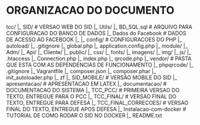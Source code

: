 # ORGANIZACAO DO DOCUMENTO #

tcc/
|_ SID/ # VERSAO WEB DO SID
   |_ Utils/
      |_ BD_SQL.sql # ARQUIVO PARA CONFIGURACAO DO BANCO DE DADOS
      |_ Dados do Facebook # DADOS DE ACESSO AO FACEBOOK
      |_
   |_ config/ # CONFIGURACOES DO PHP
      |_ autoload/
	 |_ .gitignore
	 |_ global.php
      |_ application.config.php
   |_ module/
      |_ Adm/
      |_ Api/
      |_ Cliente/
   |_ public/
      |_ css/
      |_ fonts/
      |_ imagens/
      |_ img/
      |_ js/
      |_ .htaccess
      |_ Connection.php
      |_ index.php
      |_ qrcode.php
   |_ vendor/ # PASTA QUE ESTA COM AS DEPENDENCIAS DE FUNCIONAMENTO
      |_ phpqrcode/
   |_ .gitignore
   |_ Vagrantfile
   |_ composer.json
   |_ composer.phar
   |_ init_autoloader.php
   |_ zf
|_ SID_MOBILE/ # VERSÃO MOBILE DO SID
|_ apresentacao/ # APRESENTACAO EM LATEX
|_ documentacao/ # DOCUMENTACAO DO SISTEMA 
|_ TCC_PCC/ # PRIMEIRA VERSAO DO TEXTO, ENTREGUE PARA O PCC
|_ TCC_FINAL/ # VERSAO FINAL DO TEXTO, ENTREGUE PARA DEFESA
|_ TCC_FINAL_CORRECOES/ # VERSAO FINAL DO TEXTO, ENTREGUE APOS DEFESA
|_ Instalacao-com-docker # TUTORIAL DE COMO RODAR O SID NO DOCKER
|_ README.txt
